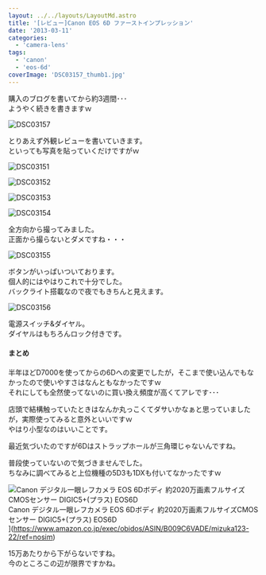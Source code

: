 ```yaml
---
layout: ../../layouts/LayoutMd.astro
title: '[レビュー]Canon EOS 6D ファーストインプレッション'
date: '2013-03-11'
categories:
  - 'camera-lens'
tags:
  - 'canon'
  - 'eos-6d'
coverImage: 'DSC03157_thumb1.jpg'
---
```


購入のブログを書いてから約3週間･･･  
ようやく続きを書きますｗ

![DSC03157](/archive/images/DSC03157_thumb.jpg 'DSC03157')

とりあえず外観レビューを書いていきます。  
といっても写真を貼っていくだけですがｗ

![DSC03151](/archive/images/DSC03151_thumb.jpg 'DSC03151')

![DSC03152](/archive/images/DSC03152_thumb.jpg 'DSC03152')

![DSC03153](/archive/images/DSC03153_thumb.jpg 'DSC03153')

![DSC03154](/archive/images/DSC03154_thumb.jpg 'DSC03154')

全方向から撮ってみました。  
正面から撮らないとダメですね・・・

![DSC03155](/archive/images/DSC03155_thumb.jpg 'DSC03155')

ボタンがいっぱいついております。  
個人的にはやはりこれで十分でした。  
バックライト搭載なので夜でもきちんと見えます。

![DSC03156](/archive/images/DSC03156_thumb.jpg 'DSC03156')

電源スイッチ&ダイヤル。  
ダイヤルはもちろんロック付きです。

#### まとめ

半年ほどD7000を使ってからの6Dへの変更でしたが，そこまで使い込んでもなかったので使いやすさはなんともなかったですｗ  
それにしても全然使ってないのに買い換え頻度が高くてアレです･･･

店頭で結構触っていたときはなんか丸っこくてダサいかなぁと思っていましたが，実際使ってみると意外といいですｗ  
やはり小型なのはいいことです。

最近気づいたのですが6Dはストラップホールが三角環じゃないんですね。

普段使っていないので気づきませんでした。  
ちなみに調べてみると上位機種の5D3も1DXも付いてなかったですｗ

![Canon デジタル一眼レフカメラ EOS 6Dボディ 約2020万画素フルサイズCMOSセンサー DIGIC5+(プラス) EOS6D](/archive/images/51q7Z2F6dkL._SL160_.jpg)  
Canon デジタル一眼レフカメラ EOS 6Dボディ 約2020万画素フルサイズCMOSセンサー DIGIC5+(プラス) EOS6D  
](https://www.amazon.co.jp/exec/obidos/ASIN/B009C6VADE/mizuka123-22/ref=nosim)

15万あたりから下がらないですね。  
今のところこの辺が限界ですかね。
